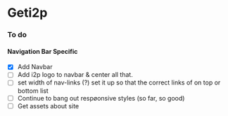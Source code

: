# Geti2p

### To do
#### Navigation Bar Specific
* [x] Add Navbar
* [ ] Add i2p logo to navbar & center all that.
* [ ] set width of nav-links (?) set it up so that the correct links of on top or bottom list
* [ ] Continue to bang out respøonsive styles (so far, so good)
* [ ] Get assets about site
